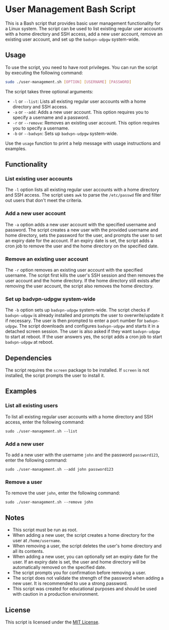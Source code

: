 # User Management Bash Script

This is a Bash script that provides basic user management functionality for a Linux system. The script can be used to list existing regular user accounts with a home directory and SSH access, add a new user account, remove an existing user account, and set up the `badvpn-udpgw` system-wide.

## Usage

To use the script, you need to have root privileges. You can run the script by executing the following command:

```bash
sudo ./user-management.sh [OPTION] [USERNAME] [PASSWORD]
```

The script takes three optional arguments:

- `-l` or `--list`: Lists all existing regular user accounts with a home directory and SSH access.
- `-a` or `--add`: Adds a new user account. This option requires you to specify a username and a password.
- `-r` or `--remove`: Removes an existing user account. This option requires you to specify a username.
- `-b` or `--badvpn`: Sets up `badvpn-udpgw` system-wide.

Use the `usage` function to print a help message with usage instructions and examples.

## Functionality

### List existing user accounts

The `-l` option lists all existing regular user accounts with a home directory and SSH access. The script uses `awk` to parse the `/etc/passwd` file and filter out users that don't meet the criteria.

### Add a new user account

The `-a` option adds a new user account with the specified username and password. The script creates a new user with the provided username and home directory, sets the password for the user, and prompts the user to set an expiry date for the account. If an expiry date is set, the script adds a cron job to remove the user and the home directory on the specified date.

### Remove an existing user account

The `-r` option removes an existing user account with the specified username. The script first kills the user's SSH session and then removes the user account and the home directory. If the home directory still exists after removing the user account, the script also removes the home directory.

### Set up badvpn-udpgw system-wide

The `-b` option sets up `badvpn-udpgw` system-wide. The script checks if `badvpn-udpgw` is already installed and prompts the user to overwrite/update it if necessary. The user is then prompted to enter a port number for `badvpn-udpgw`. The script downloads and configures `badvpn-udpgw` and starts it in a detached screen session. The user is also asked if they want `badvpn-udpgw` to start at reboot. If the user answers yes, the script adds a cron job to start `badvpn-udpgw` at reboot.

## Dependencies

The script requires the `screen` package to be installed. If `screen` is not installed, the script prompts the user to install it.

## Examples

### List all existing users
To list all existing regular user accounts with a home directory and SSH access, enter the following command:

`sudo ./user-management.sh --list`

### Add a new user
To add a new user with the username `john` and the password `password123`, enter the following command:

`sudo ./user-management.sh --add john password123`

### Remove a user
To remove the user `john`, enter the following command:

`sudo ./user-management.sh --remove john`


## Notes

- This script must be run as root.
- When adding a new user, the script creates a home directory for the user at `/home/username`.
- When removing a user, the script deletes the user's home directory and all its contents.
- When adding a new user, you can optionally set an expiry date for the user. If an expiry date is set, the user and home directory will be automatically removed on the specified date.
- The script prompts you for confirmation before removing a user.
- The script does not validate the strength of the password when adding a new user. It is recommended to use a strong password.
- This script was created for educational purposes and should be used with caution in a production environment.

## License

This script is licensed under the [MIT License](LICENSE).
